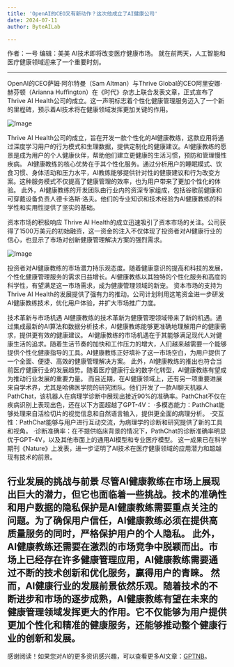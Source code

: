 ```yaml
---
title: 'OpenAI的CEO又有新动作？这次他成立了AI健康公司'
date: 2024-07-11
author: ByteAILab

---
```


作者：一号
编辑：美美
AI技术即将改变医疗健康市场。
就在前两天，人工智能和医疗健康领域迎来了一个重要时刻。

---
OpenAI的CEO萨姆·阿尔特曼（Sam Altman）与Thrive Global的CEO阿里安娜·赫芬顿（Arianna Huffington）在《时代》杂志上联合发表文章，正式宣布了Thrive AI Health公司的成立。这一声明标志着个性化健康管理服务迈入了一个新的里程碑，预示着AI技术将在健康领域发挥更加关键的作用。

![Image](http://www.jesonc.com/Fs6_ZmqL7mW8kx-nkBO8JmRELDRB)

Thrive AI Health公司的成立，旨在开发一款个性化的AI健康教练，这款应用将通过深度学习用户的行为模式和生理数据，提供定制化的健康建议。AI健康教练的愿景是成为用户的个人健康伙伴，帮助他们建立更健康的生活习惯，预防和管理慢性疾病。
AI健康教练的核心优势在于其个性化服务。通过分析用户的睡眠模式、饮食习惯、身体活动和压力水平，AI教练能够提供针对性的健康建议和行为改变方案。这种服务模式不仅提高了健康管理的效率，也为用户带来了更加个性化的体验。
此外，AI健康教练的开发团队由行业内的资深专家组成，包括谷歌前健康和可穿戴设备负责人德卡洛斯·洛夫。他们的专业知识和技术经验为AI健康教练的科学性和实用性提供了坚实的基础。

资本市场的积极响应
Thrive AI Health的成立迅速吸引了资本市场的关注。公司获得了1500万美元的初始融资，这一资金的注入不仅体现了投资者对AI健康行业的信心，也显示了市场对创新健康管理解决方案的强烈需求。

![Image](http://www.jesonc.com/FiB2jr7nkdf-RseeV6nDfJguTOjq)

投资者对AI健康教练的市场潜力持乐观态度。随着健康意识的提高和科技的发展，个性化健康管理服务的需求日益增长。AI健康教练以其独特的个性化服务和高度的科学性，有望满足这一市场需求，成为健康管理领域的新宠。
资本市场的支持为Thrive AI Health的发展提供了强有力的推动。公司计划利用这笔资金进一步研发AI健康教练技术，优化用户体验，并扩大市场推广力度。

技术革新与市场机遇
AI健康教练的技术革新为健康管理领域带来了新的机遇。通过集成最新的AI算法和数据分析技术，AI健康教练能够更准确地理解用户的健康需求，提供更有效的健康建议。
AI健康教练的市场机遇在于其能够满足现代人对健康生活的追求。随着生活节奏的加快和工作压力的增大，人们越来越需要一个能够提供个性化健康指导的工具。AI健康教练正好填补了这一市场空白，为用户提供了一个全面、便捷、高效的健康管理解决方案。
此外，AI健康教练的推出也符合当前医疗健康行业的发展趋势。随着医疗健康行业的数字化转型，AI健康教练有望成为推动行业发展的重要力量。
而且近期，在AI健康领域上，还有另一项重要进展来自学术界，尤其是哈佛医学院的研究团队。他们开发了一款AI聊天机器人PathChat，该机器人在病理学诊断中展现出接近90%的准确率。PathChat不仅在疾病识别上表现出色，还在以下方面超越了GPT-4V：
·多模态能力：PathChat能够处理来自活检切片的视觉信息和自然语言输入，提供更全面的病理分析。
·交互性：PathChat能够与用户进行互动交流，为病理学的诊断和研究提供了新的工具和视角。
·诊断准确率：在不提供临床背景的情况下，PathChat的诊断准确率明显优于GPT-4V，以及其他市面上的通用AI模型和专业医疗模型。
这一成果已在科学期刊《Nature》上发表，进一步证明了AI技术在医疗健康领域的应用潜力和超越现有技术的前景。

行业发展的挑战与前景
尽管AI健康教练在市场上展现出巨大的潜力，但它也面临着一些挑战。技术的准确性和用户数据的隐私保护是AI健康教练需要重点关注的问题。为了确保用户信任，AI健康教练必须在提供高质量服务的同时，严格保护用户的个人隐私。
此外，AI健康教练还需要在激烈的市场竞争中脱颖而出。市场上已经存在许多健康管理应用，AI健康教练需要通过不断的技术创新和优化服务，赢得用户的青睐。
然而，AI健康行业的发展前景依然乐观。随着技术的不断进步和市场的逐步成熟，AI健康教练有望在未来的健康管理领域发挥更大的作用。它不仅能够为用户提供更加个性化和精准的健康服务，还能够推动整个健康行业的创新和发展。
---
感谢阅读！如果您对AI的更多资讯感兴趣，可以查看更多AI文章：[GPTNB](https://gptnb.com)。